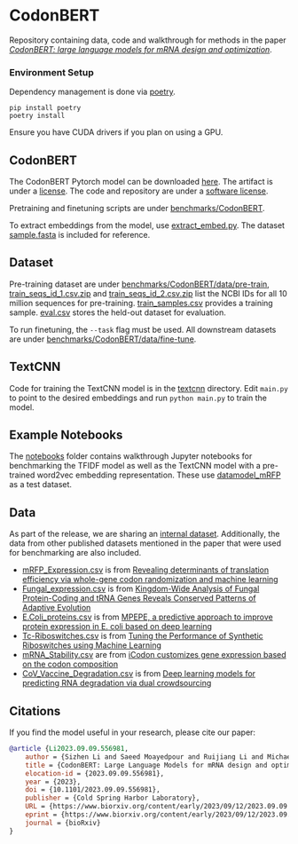 # CodonBERT

Repository containing data, code and walkthrough for methods in the paper [*CodonBERT: large language models for mRNA design and optimization*](https://www.biorxiv.org/content/10.1101/2023.09.09.556981v1).

### Environment Setup

Dependency management is done via [poetry](https://python-poetry.org/).
```
pip install poetry
poetry install
```
Ensure you have CUDA drivers if you plan on using a GPU.

## CodonBERT

The CodonBERT Pytorch model can be downloaded [here](https://cdn.prod.accelerator.sanofi/llm/CodonBERT.zip). The artifact is under a [license](ARTIFACT_LICENSE.md).
The code and repository are under a [software license](SOFTWARE_LICENSE.md).

Pretraining and finetuning scripts are under [benchmarks/CodonBERT](benchmarks/CodonBERT). 

To extract embeddings from the model, use [extract_embed.py](benchmarks/CodonBERT/extract_embed.py). The dataset [sample.fasta](benchmarks/CodonBERT/data/sample.fasta) is included for reference.

## Dataset
Pre-training dataset are under [benchmarks/CodonBERT/data/pre-train](benchmarks/CodonBERT/data/pre-train), [train_seqs_id_1.csv.zip](benchmarks/CodonBERT/data/pre-train/train_seqs_id_1.csv.zip) and [train_seqs_id_2.csv.zip](benchmarks/CodonBERT/data/pre-train/train_seqs_id_2.csv.zip) list the NCBI IDs for all 10 million sequences for pre-training. [train_samples.csv](benchmarks/CodonBERT/data/pre-train/train_samples.csv) provides a training sample. [eval.csv](benchmarks/CodonBERT/data/pre-train/eval.csv) stores the held-out dataset for evaluation. 

To run finetuning, the `--task` flag must be used. All downstream datasets are under [benchmarks/CodonBERT/data/fine-tune](benchmarks/CodonBERT/data/fine-tune). 

## TextCNN
Code for training the TextCNN model is in the [textcnn](benchmarks/textcnn/) directory.
Edit `main.py` to point to the desired embeddings and run `python main.py` to train the model.

## Example Notebooks
The [notebooks](notebooks/) folder contains walkthrough Jupyter notebooks for benchmarking the TFIDF model as well as the TextCNN model with a pre-trained word2vec embedding representation. These use [datamodel_mRFP](datamodel_mRFP.csv) as a test dataset.

## Data
As part of the release, we are sharing an [internal dataset](benchmarks/CodonBERT/data/pre-train/MLOS.csv). Additionally, the data from other published datasets mentioned in the paper that were used for benchmarking are also included.

- [mRFP_Expression.csv](benchmarks/CodonBERT/data/fine-tune/mRFP_Expression.csv) is from [Revealing determinants of translation efficiency via whole-gene codon randomization and machine learning](https://academic.oup.com/nar/article/51/5/2363/7016452)
- [Fungal_expression.csv](benchmarks/CodonBERT/data/fine-tune/Fungal_expression.csv) is from [Kingdom-Wide Analysis of Fungal Protein-Coding and tRNA Genes Reveals Conserved Patterns of Adaptive Evolution](https://academic.oup.com/mbe/article/39/2/msab372/6513383)
- [E.Coli_proteins.csv](benchmarks/CodonBERT/data/fine-tune/E.Coli_proteins.csv) is from [MPEPE, a predictive approach to improve protein expression in E. coli based on deep learning](https://www.sciencedirect.com/science/article/pii/S2001037022000745)
- [Tc-Riboswitches.csv](benchmarks/CodonBERT/data/fine-tune/Tc-Riboswitches.csv) is from [Tuning the Performance of Synthetic Riboswitches using Machine Learning](https://pubs.acs.org/doi/10.1021/acssynbio.8b00207)
- [mRNA_Stability.csv](benchmarks/CodonBERT/data/fine-tune/mRNA_Stability.csv) are from [iCodon customizes gene expression based on the codon composition](https://www.nature.com/articles/s41598-022-15526-7)
- [CoV_Vaccine_Degradation.csv](benchmarks/CodonBERT/data/fine-tune/CoV_Vaccine_Degradation.csv) is from [Deep learning models for predicting RNA degradation via dual crowdsourcing](https://www.nature.com/articles/s42256-022-00571-8)

## Citations
If you find the model useful in your research, please cite our paper:
```bibtex
@article {Li2023.09.09.556981,
	author = {Sizhen Li and Saeed Moayedpour and Ruijiang Li and Michael Bailey and Saleh Riahi and Milad Miladi and Jacob Miner and Dinghai Zheng and Jun Wang and Akshay Balsubramani and Khang Tran and Minnie Zacharia and Monica Wu and Xiaobo Gu and Ryan Clinton and Carla Asquith and Joseph Skalesk and Lianne Boeglin and Sudha Chivukula and Anusha Dias and Fernando Ulloa Montoya and Vikram Agarwal and Ziv Bar-Joseph and Sven Jager},
	title = {CodonBERT: Large Language Models for mRNA design and optimization},
	elocation-id = {2023.09.09.556981},
	year = {2023},
	doi = {10.1101/2023.09.09.556981},
	publisher = {Cold Spring Harbor Laboratory},
	URL = {https://www.biorxiv.org/content/early/2023/09/12/2023.09.09.556981},
	eprint = {https://www.biorxiv.org/content/early/2023/09/12/2023.09.09.556981.full.pdf},
	journal = {bioRxiv}
}
```
